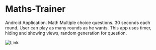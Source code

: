 # Maths-Trainer
Android Application. Math Multiple choice questions. 30 seconds each round. User can play as many rounds as he wants.
This app uses timer, hiding and showing views, random generation for question.

![Link](https://imgur.com/VQIlvDR.png)
